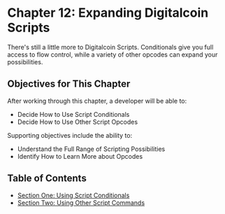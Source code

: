 # Chapter 12: Expanding Digitalcoin Scripts

There's still a little more to Digitalcoin Scripts. Conditionals give you full access to flow control, while a variety of other opcodes can expand your possibilities.

## Objectives for This Chapter

After working through this chapter, a developer will be able to:

   * Decide How to Use Script Conditionals
   * Decide How to Use Other Script Opcodes
   
Supporting objectives include the ability to:

   * Understand the Full Range of Scripting Possibilities
   * Identify How to Learn More about Opcodes

## Table of Contents

* [Section One: Using Script Conditionals](12_1_Using_Script_Conditionals.md)
* [Section Two: Using Other Script Commands](12_2_Using_Other_Script_Commands.md)
